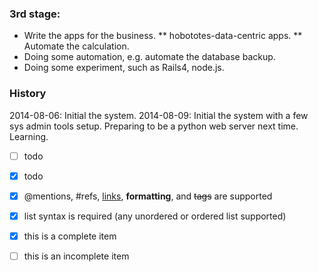 
### 3rd stage:
* Write the apps for the business.
** hobototes-data-centric apps.
** Automate the calculation.
* Doing some automation, e.g. automate the database backup.
* Doing some experiment, such as Rails4, node.js.

### History
2014-08-06: Initial the system.
2014-08-09: Initial the system with a few sys admin tools setup. Preparing to be a python web server next time. Learning.

- [ ] todo
- [x] todo

- [x] @mentions, #refs, [links](), **formatting**, and <del>tags</del> are supported 
- [x] list syntax is required (any unordered or ordered list supported) 
- [x] this is a complete item 
- [ ] this is an incomplete item
